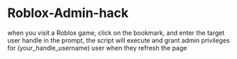 # Roblox-Admin-hack
when you visit a Roblox game, click on the bookmark, and enter the target user handle in the prompt, the script will execute and grant admin privileges for (your_handle_username) user when they refresh the page
